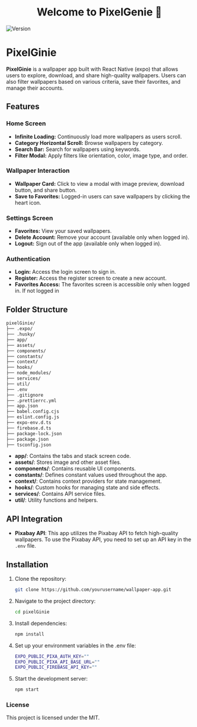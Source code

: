 <h1 align="center">Welcome to PixelGenie 👋</h1>
<p>
  <img alt="Version" src="https://img.shields.io/badge/version-1.0.0-blue.svg?cacheSeconds=2592000" />
</p>

# PixelGinie

**PixelGinie** is a wallpaper app built with React Native (expo) that allows users to explore, download, and share high-quality wallpapers. Users can also filter wallpapers based on various criteria, save their favorites, and manage their accounts.

## Features

### Home Screen
- **Infinite Loading:** Continuously load more wallpapers as users scroll.
- **Category Horizontal Scroll:** Browse wallpapers by category.
- **Search Bar:** Search for wallpapers using keywords.
- **Filter Modal:** Apply filters like orientation, color, image type, and order.

### Wallpaper Interaction
- **Wallpaper Card:** Click to view a modal with image preview, download button, and share button.
- **Save to Favorites:** Logged-in users can save wallpapers by clicking the heart icon.

### Settings Screen
- **Favorites:** View your saved wallpapers.
- **Delete Account:** Remove your account (available only when logged in).
- **Logout:** Sign out of the app (available only when logged in).

### Authentication
- **Login:** Access the login screen to sign in.
- **Register:** Access the register screen to create a new account.
- **Favorites Access:** The favorites screen is accessible only when logged in. If not logged in

## Folder Structure

```sh
pixelGinie/
├── .expo/
├── .husky/
├── app/
├── assets/
├── components/
├── constants/
├── context/
├── hooks/
├── node_modules/
├── services/
├── util/
├── .env
├── .gitignore
├── .prettierrc.yml
├── app.json
├── babel.config.cjs
├── eslint.config.js
├── expo-env.d.ts
├── firebase.d.ts
├── package-lock.json
├── package.json
├── tsconfig.json
```

- **app/**: Contains the tabs and stack screen code.
- **assets/**: Stores image and other asset files.
- **components/**: Contains reusable UI components.
- **constants/**: Defines constant values used throughout the app.
- **context/**: Contains context providers for state management.
- **hooks/**: Custom hooks for managing state and side effects.
- **services/**: Contains API service files.
- **util/**: Utility functions and helpers.

## API Integration

- **Pixabay API**: This app utilizes the Pixabay API to fetch high-quality wallpapers. To use the Pixabay API, you need to set up an API key in the `.env` file.

## Installation

1. Clone the repository:
   ```sh
   git clone https://github.com/yourusername/wallpaper-app.git
   ```
2. Navigate to the project directory:
    ```sh
    cd pixelGinie
    ```
3. Install dependencies:
    ```sh
    npm install
    ```
4. Set up your environment variables in the .env file:

    ```sh
    EXPO_PUBLIC_PIXA_AUTH_KEY=""
    EXPO_PUBLIC_PIXA_API_BASE_URL=""
    EXPO_PUBLIC_FIREBASE_API_KEY=""
    ```
5. Start the development server:
    ```sh
    npm start
    ```

### License
This project is licensed under the MIT.
